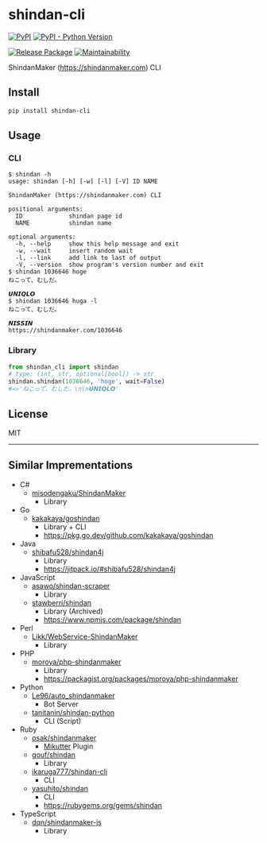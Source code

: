 # shindan-cli

[![PyPI]](https://pypi.org/project/shindan-cli
) [![PyPI - Python Version]](https://pypi.org/project/shindan-cli
)

[![Release Package]](https://github.com/eggplants/shindan-cli/actions/workflows/release.yml
) [![Maintainability]](https://codeclimate.com/github/eggplants/shindan-cli/maintainability
)

ShindanMaker (<https://shindanmaker.com>) CLI

## Install

```bash
pip install shindan-cli
```

## Usage

### CLI

```shellsession
$ shindan -h
usage: shindan [-h] [-w] [-l] [-V] ID NAME

ShindanMaker (https://shindanmaker.com) CLI

positional arguments:
  ID             shindan page id
  NAME           shindan name

optional arguments:
  -h, --help     show this help message and exit
  -w, --wait     insert random wait
  -l, --link     add link to last of output
  -V, --version  show program's version number and exit
$ shindan 1036646 hoge
ねこって、むしだ。

𝙐𝙉𝙄𝙌𝙇𝙊
$ shindan 1036646 huga -l
ねこって、むしだ。

𝙉𝙄𝙎𝙎𝙄𝙉
https://shindanmaker.com/1036646
```

### Library

```python
from shindan_cli import shindan
# type: (int, str, optional[bool]) -> str
shindan.shindan(1036646, 'hoge', wait=False)
#=>'ねこって、むしだ。\n\n𝙐𝙉𝙄𝙌𝙇𝙊'
```

## License

MIT

---

## Similar Imprementations

- C#
  - [misodengaku/ShindanMaker](https://github.com/misodengaku/ShindanMaker)
    - Library
- Go
  - [kakakaya/goshindan](https://github.com/kakakaya/goshindan)
    - Library + CLI
    - <https://pkg.go.dev/github.com/kakakaya/goshindan>
- Java
  - [shibafu528/shindan4j](https://github.com/shibafu528/shindan4j)
    - Library
    - <https://jitpack.io/#shibafu528/shindan4j>
- JavaScript
  - [asawo/shindan-scraper](https://github.com/asawo/shindan-scraper)
    - Library
  - [stawberri/shindan](https://github.com/stawberri/shindan)
    - Library (Archived)
    - <https://www.npmjs.com/package/shindan>
- Perl
  - [Likk/WebService-ShindanMaker](https://github.com/Likk/WebService-ShindanMaker)
    - Library
- PHP
  - [moroya/php-shindanmaker](https://github.com/moroya/php-shindanmaker)
    - Library
    - <https://packagist.org/packages/moroya/php-shindanmaker>
- Python
  - [Le96/auto_shindanmaker](https://github.com/Le96/auto_shindanmaker)
    - Bot Server
  - [tanitanin/shindan-python](https://github.com/tanitanin/shindan-python)
    - CLI (Script)
- Ruby
  - [osak/shindanmaker](https://github.com/osak/shindanmaker)
    - [Mikutter](https://github.com/mikutter/mikutter) Plugin
  - [gouf/shindan](https://github.com/gouf/shindan)
    - Library
  - [ikaruga777/shindan-cli](https://github.com/ikaruga777/shindan-cli)
    - CLI
  - [yasuhito/shindan](https://github.com/yasuhito/shindan)
    - CLI
    - <https://rubygems.org/gems/shindan>
- TypeScript
  - [dqn/shindanmaker-js](https://github.com/dqn/shindanmaker-js)
    - Library

[Release Package]: https://github.com/eggplants/shindan-cli/actions/workflows/release.yml/badge.svg
[PyPI]: https://img.shields.io/pypi/v/shindan-cli?color=blue
[PyPI - Python Version]: https://img.shields.io/pypi/pyversions/shindan-cli
[Maintainability]: https://api.codeclimate.com/v1/badges/9134b56a4241e91dfa01/maintainability
